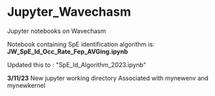 # Jupyter_Wavechasm
Jupyter notebooks on Wavechasm 

Notebook containing SpE identification algorithm is: **JW_SpE_Id_Occ_Rate_Fep_AVGing.ipynb**

Updated this to : "SpE_Id_Algorithm_2023.ipynb"

**3/11/23**
New jupyter working directory
Associated with mynewenv and mynewkernel




